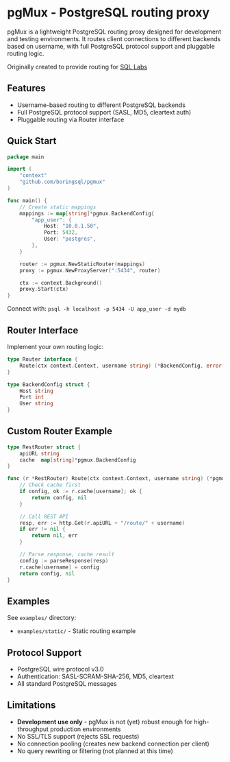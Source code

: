 # pgMux - PostgreSQL routing proxy

pgMux is a lightweight PostgreSQL routing proxy designed for development and
testing environments. It routes client connections to different backends based
on username, with full PostgreSQL protocol support and pluggable routing logic.

Originally created to provide routing for [SQL Labs](https://labs.boringsql.com/)

## Features

- Username-based routing to different PostgreSQL backends
- Full PostgreSQL protocol support (SASL, MD5, cleartext auth)
- Pluggable routing via Router interface

## Quick Start

```go
package main

import (
    "context"
    "github.com/boringsql/pgmux"
)

func main() {
    // Create static mappings
    mappings := map[string]*pgmux.BackendConfig{
        "app_user": {
            Host: "10.0.1.50",
            Port: 5432,
            User: "postgres",
        },
    }

    router := pgmux.NewStaticRouter(mappings)
    proxy := pgmux.NewProxyServer(":5434", router)

    ctx := context.Background()
    proxy.Start(ctx)
}
```

Connect with: `psql -h localhost -p 5434 -U app_user -d mydb`

## Router Interface

Implement your own routing logic:

```go
type Router interface {
    Route(ctx context.Context, username string) (*BackendConfig, error)
}

type BackendConfig struct {
    Host string
    Port int
    User string
}
```

## Custom Router Example

```go
type RestRouter struct {
    apiURL string
    cache  map[string]*pgmux.BackendConfig
}

func (r *RestRouter) Route(ctx context.Context, username string) (*pgmux.BackendConfig, error) {
    // Check cache first
    if config, ok := r.cache[username]; ok {
        return config, nil
    }

    // Call REST API
    resp, err := http.Get(r.apiURL + "/route/" + username)
    if err != nil {
        return nil, err
    }

    // Parse response, cache result
    config := parseResponse(resp)
    r.cache[username] = config
    return config, nil
}
```

## Examples

See `examples/` directory:

- `examples/static/` - Static routing example

## Protocol Support

- PostgreSQL wire protocol v3.0
- Authentication: SASL-SCRAM-SHA-256, MD5, cleartext
- All standard PostgreSQL messages

## Limitations

- **Development use only** - pgMux is not (yet) robust enough for high-throughput production environments
- No SSL/TLS support (rejects SSL requests)
- No connection pooling (creates new backend connection per client)
- No query rewriting or filtering (not planned at this time)
